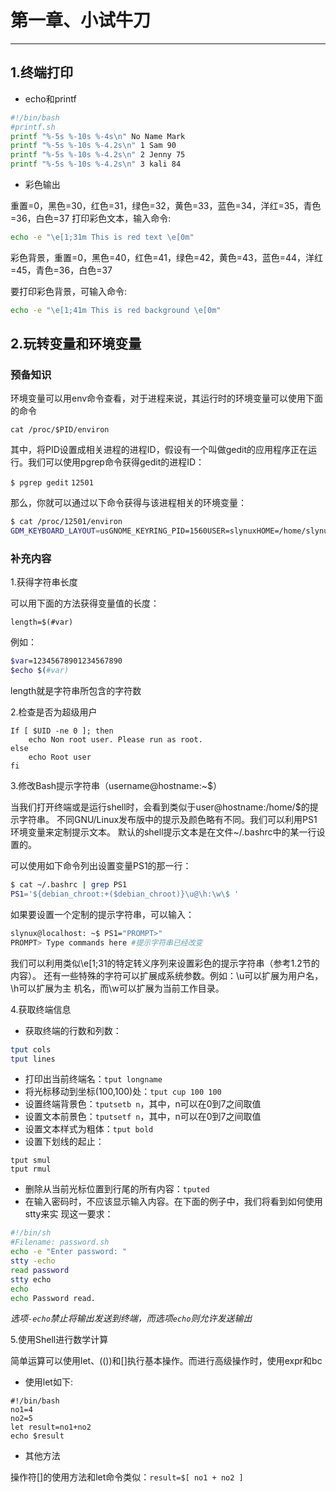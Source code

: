 # 第一章、小试牛刀

---

## 1.终端打印

- echo和printf

```sh
#!/bin/bash
#printf.sh
printf "%-5s %-10s %-4s\n" No Name Mark
printf "%-5s %-10s %-4.2s\n" 1 Sam 90
printf "%-5s %-10s %-4.2s\n" 2 Jenny 75
printf "%-5s %-10s %-4.2s\n" 3 kali 84
```

- 彩色输出<br>

重置=0，黑色=30，红色=31，绿色=32，黄色=33，蓝色=34，洋红=35，青色=36，白色=37
打印彩色文本，输入命令:

```sh
echo -e "\e[1;31m This is red text \e[0m"
```

彩色背景，重置=0，黑色=40，红色=41，绿色=42，黄色=43，蓝色=44，洋红=45，青色=36，白色=37

要打印彩色背景，可输入命令:

```sh
echo -e "\e[1;41m This is red background \e[0m"
```

## 2.玩转变量和环境变量

### 预备知识

环境变量可以用env命令查看，对于进程来说，其运行时的环境变量可以使用下面的命令

`cat /proc/$PID/environ`

其中，将PID设置成相关进程的进程ID，假设有一个叫做gedit的应用程序正在运行。我们可以使用pgrep命令获得gedit的进程ID：

`$ pgrep gedit`
`12501`

那么，你就可以通过以下命令获得与该进程相关的环境变量：

```sh
$ cat /proc/12501/environ
GDM_KEYBOARD_LAYOUT=usGNOME_KEYRING_PID=1560USER=slynuxHOME=/home/slynux
```

### 补充内容

1.获得字符串长度

可以用下面的方法获得变量值的长度：

`length=$(#var)`

例如：

```bash
$var=12345678901234567890
$echo $(#var)
```

length就是字符串所包含的字符数

2.检查是否为超级用户



```shell
If [ $UID -ne 0 ]; then
	echo Non root user. Please run as root.
else 
	echo Root user
fi
```

3.修改Bash提示字符串（username@hostname:~$）

当我们打开终端或是运行shell时，会看到类似于user@hostname:/home/$的提示字符串。
不同GNU/Linux发布版中的提示及颜色略有不同。我们可以利用PS1环境变量来定制提示文本。
默认的shell提示文本是在文件~/.bashrc中的某一行设置的。

可以使用如下命令列出设置变量PS1的那一行：

```sh
$ cat ~/.bashrc | grep PS1
PS1='${debian_chroot:+($debian_chroot)}\u@\h:\w\$ '
```

如果要设置一个定制的提示字符串，可以输入：

```sh
slynux@localhost: ~$ PS1="PROMPT>"
PROMPT> Type commands here #提示字符串已经改变
```

我们可以利用类似\e[1;31的特定转义序列来设置彩色的提示字符串（参考1.2节的内容）。
还有一些特殊的字符可以扩展成系统参数。例如：\u可以扩展为用户名，\h可以扩展为主
机名，而\w可以扩展为当前工作目录。

4.获取终端信息

- 获取终端的行数和列数：
```sh
tput cols
tput lines
```
- 打印出当前终端名：`tput longname`
-  将光标移动到坐标(100,100)处：`tput cup 100 100`
-  设置终端背景色：`tputsetb n`，其中，n可以在0到7之间取值
-  设置文本前景色：`tputsetf n`，其中，n可以在0到7之间取值
-  设置文本样式为粗体：`tput bold`
-  设置下划线的起止：
```
tput smul
tput rmul
```
- 删除从当前光标位置到行尾的所有内容：`tputed`
- 在输入密码时，不应该显示输入内容。在下面的例子中，我们将看到如何使用stty来实
现这一要求：
```sh
#!/bin/sh
#Filename: password.sh
echo -e "Enter password: "
stty -echo
read password
stty echo
echo
echo Password read.
```
_选项`-echo`禁止将输出发送到终端，而选项`echo`则允许发送输出_

5.使用Shell进行数学计算

简单运算可以使用let、(())和[]执行基本操作。而进行高级操作时，使用expr和bc

- 使用let如下:
```shell
#!/bin/bash
no1=4
no2=5
let result=no1+no2
echo $result
```

- 其他方法

操作符[]的使用方法和let命令类似：`result=$[ no1 + no2 ]`
